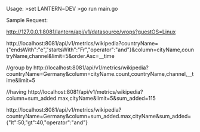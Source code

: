 Usage:
	>set LANTERN=DEV
	>go run main.go

Sample Request:

http://127.0.0.1:8081/lantern/api/v1/datasource/vrops?guestOS=Linux

http://localhost:8081/api/v1/metrics/wikipedia?countryName={"endsWith":"e","startsWith":"Fr","operator":"and"}&column=cityName,countryName,channel&limit=5&order.Asc=__time

//group by
http://localhost:8081/api/v1/metrics/wikipedia?countryName=Germany&column=cityName.count,countryName,channel,__time&limit=5

//having
http://localhost:8081/api/v1/metrics/wikipedia?column=sum_added.max,cityName&limit=5&sum_added=115

http://localhost:8081/api/v1/metrics/wikipedia?countryName=Germany&column=sum_added.max,cityName&sum_added={"lt":50,"gt":40,"operator":"and"}
